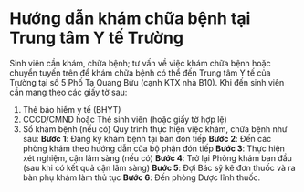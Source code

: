 # Hướng dẫn khám chữa bệnh tại Trung tâm Y tế Trường

Sinh viên cần khám, chữa bệnh; tư vấn về việc khám chữa bệnh hoặc chuyển tuyến trên để khám chữa bệnh có thể đến Trung tâm Y tế của Trường tại số 5 Phố Tạ Quang Bửu (cạnh KTX nhà B10). Khi đến sinh viên cần mang theo các giấy tờ sau:
1. Thẻ bảo hiểm y tế (BHYT)
2. CCCD/CMND hoặc Thẻ sinh viên (hoặc giấy tờ hợp lệ)
3. Sổ khám bệnh (nếu có)
Quy trình thực hiện việc khám, chữa bệnh như sau:
**Bước 1**: Đăng ký khám bệnh tại bàn đón tiếp
**Bước 2**: Đến các phòng khám theo hướng dẫn của bộ phận đón tiếp
**Bước 3**: Thực hiện xét nghiệm, cận lâm sàng (nếu có)
**Bước 4**: Trở lại Phòng khám ban đầu (sau khi có kết quả cận lâm sàng)
**Bước 5**: Đợi Bác sỹ kê đơn thuốc và ra bàn phụ khám làm thủ tục
**Bước 6**: Đến phòng Dược lĩnh thuốc.